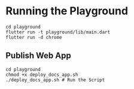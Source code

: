 # Running the Playground

```
cd playground
flutter run -t playground/lib/main.dart
flutter run -d chrome
```

## Publish Web App

```
cd playground
chmod +x deploy_docs_app.sh
./deploy_docs_app.sh # Run the Script
```
